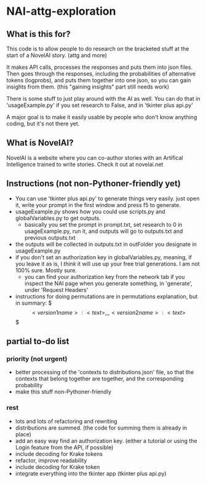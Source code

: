 # NAI-attg-exploration
 
 ## What is this for?
 
 This code is to allow people to do research on the bracketed stuff at the start of a NovelAI story. (attg and more) 
 
 It makes API calls, processes the responses and puts them into json files.
 Then goes through the responses, including the probabilities of alternative tokens (logprobs), and puts them together into one json, so you can gain insights from them. (this "gaining insights" part still needs work) 
 
 There is some stuff to just play around with the AI as well. You can do that in 'usageExample.py' if you set research to False, and in 'tkinter plus api.py'
 
 A major goal is to make it easily usable by people who don't know anything coding, but it's not there yet.
 
 
 ## What is NovelAI?
 NovelAI is a website where you can co-author stories with an Artifical Intelligence trained to write stories. Check it out at novelai.net
 
 ## Instructions (not non-Pythoner-friendly yet)
 - You can use 'tkinter plus api.py' to generate things very easily. just open it, write your prompt in the first window and press f5 to generate.
 - usageExample.py shows how you could use scripts.py and globalVariables.py to get outputs.
	- basically you set the prompt in prompt.txt, set research to 0 in usageExample.py, run it, and outputs will go to outputs.txt and previous outputs.txt
 - the outputs will be collected in outputs.txt in outFolder you designate in usageExample.py
 - if you don't set an authorization key in globalVariables.py, meaning, if you leave it as is, I *think* it will use up your free trial generations. I am not 100% sure. Mostly sure.
	- you can find your authorization key from the network tab if you inspect the NAI page when you generate something, in 'generate', under 'Request Headers'
 - instructions for doing permutations are in permutations explanation, but in summary: $$$<version 1 name>:<text>,,,<version 2 name>:<text>$$$

 ## partial to-do list
 ### priority (not urgent)
 - better processing of the 'contexts to distributions.json' file, so that the contexts that belong together are together, and the corresponding probability
 - make this stuff non-Pythoner-friendly
 ### rest
 - lots and lots of refactoring and rewriting
 - distributions are summed. (the code for summing them is already in place)
 - add an easy way find an authorization key. (either a tutorial or using the Login feature from the API, if possible)
 - include decoding for Krake tokens
 - refactor, improve readability
 - include decoding for Krake token
 - integrate everything into the tkinter app (tkinter plus api.py)
